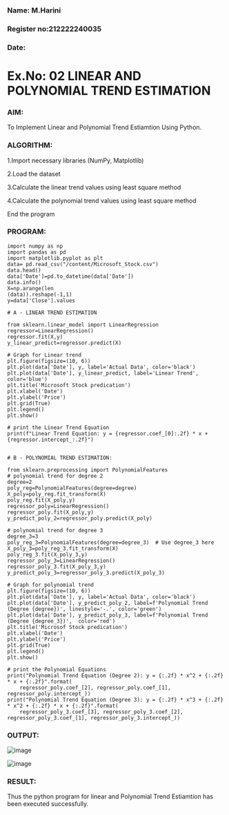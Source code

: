 ### Name: M.Harini
### Register no:212222240035
### Date:

# Ex.No: 02 LINEAR AND POLYNOMIAL TREND ESTIMATION

### AIM:
To Implement Linear and Polynomial Trend Estiamtion Using Python.

### ALGORITHM:
1.Import necessary libraries (NumPy, Matplotlib)

2.Load the dataset

3.Calculate the linear trend values using least square method

4.Calculate the polynomial trend values using least square method

End the program
### PROGRAM:
```
import numpy as np
import pandas as pd
import matplotlib.pyplot as plt
data= pd.read_csv("/content/Microsoft_Stock.csv")
data.head()
data['Date']=pd.to_datetime(data['Date'])
data.info()
X=np.arange(len
(data)).reshape(-1,1)
y=data['Close'].values

# A - LINEAR TREND ESTIMATION

from sklearn.linear_model import LinearRegression
regressor=LinearRegression()
regressor.fit(X,y)
y_linear_predict=regressor.predict(X)

# Graph for Linear trend
plt.figure(figsize=(10, 6))
plt.plot(data['Date'], y, label='Actual Data', color='black')
plt.plot(data['Date'], y_linear_predict, label='Linear Trend', color='blue')
plt.title('Microsoft Stock predication')
plt.xlabel('Date')
plt.ylabel('Price')
plt.grid(True)
plt.legend()
plt.show()

# print the Linear Trend Equation
print(f"Linear Trend Equation: y = {regressor.coef_[0]:.2f} * x + {regressor.intercept_:.2f}")


# B - POLYNOMIAL TREND ESTIMATION:

from sklearn.preprocessing import PolynomialFeatures
# polynomial trend for degree 2
degree=2
poly_reg=PolynomialFeatures(degree=degree)
X_poly=poly_reg.fit_transform(X)
poly_reg.fit(X_poly,y)
regressor_poly=LinearRegression()
regressor_poly.fit(X_poly,y)
y_predict_poly_2=regressor_poly.predict(X_poly)

# polynomial trend for degree 3
degree_3=3
poly_reg_3=PolynomialFeatures(degree=degree_3)  # Use degree_3 here
X_poly_3=poly_reg_3.fit_transform(X)
poly_reg_3.fit(X_poly_3,y)
regressor_poly_3=LinearRegression()
regressor_poly_3.fit(X_poly_3,y)
y_predict_poly_3=regressor_poly_3.predict(X_poly_3)

# Graph for polynomial trend
plt.figure(figsize=(10, 6))
plt.plot(data['Date'], y, label='Actual Data', color='black')
plt.plot(data['Date'], y_predict_poly_2, label=f'Polynomial Trend (Degree {degree})', linestyle='-.', color='green')
plt.plot(data['Date'], y_predict_poly_3, label=f'Polynomial Trend (Degree {degree_3})',  color='red')
plt.title('Microsof Stock predication')
plt.xlabel('Date')
plt.ylabel('Price')
plt.grid(True)
plt.legend()
plt.show()

# print the Polynomial Equations
print("Polynomial Trend Equation (Degree 2): y = {:.2f} * x^2 + {:.2f} * x + {:.2f}".format(
    regressor_poly.coef_[2], regressor_poly.coef_[1], regressor_poly.intercept_))
print("Polynomial Trend Equation (Degree 3): y = {:.2f} * x^3 + {:.2f} * x^2 + {:.2f} * x + {:.2f}".format(
    regressor_poly_3.coef_[3], regressor_poly_3.coef_[2], regressor_poly_3.coef_[1], regressor_poly_3.intercept_))
```
### OUTPUT:

![image](https://github.com/user-attachments/assets/9bfa9e21-07d9-4a22-a240-f7cc4b8cadd2)

![image](https://github.com/user-attachments/assets/a73e9a0f-adf2-45f4-afd8-9a49c397db8a)



### RESULT:
Thus the python program for linear and Polynomial Trend Estiamtion has been executed successfully.
